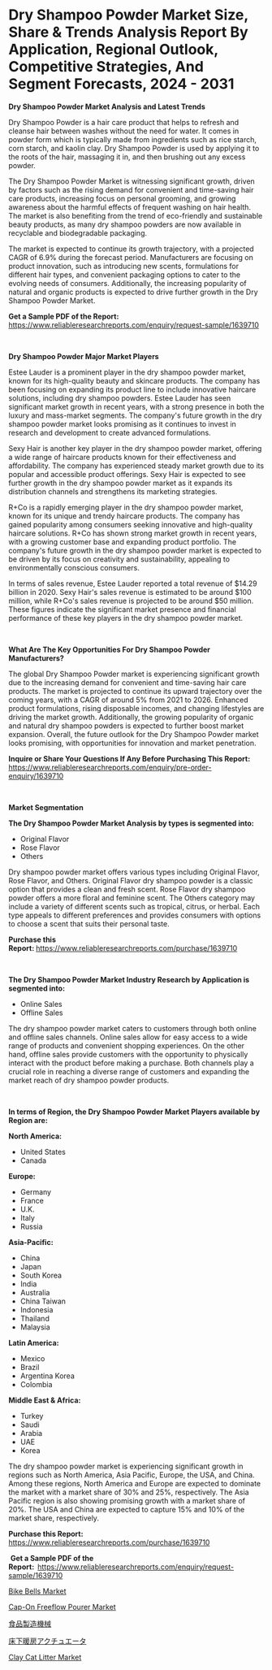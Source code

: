 <p><h1>Dry Shampoo Powder Market Size, Share & Trends Analysis Report By Application, Regional Outlook, Competitive Strategies, And Segment Forecasts, 2024 - 2031</h1></p><p><strong>Dry Shampoo Powder Market Analysis and Latest Trends</strong></p>
<p><p>Dry Shampoo Powder is a hair care product that helps to refresh and cleanse hair between washes without the need for water. It comes in powder form which is typically made from ingredients such as rice starch, corn starch, and kaolin clay. Dry Shampoo Powder is used by applying it to the roots of the hair, massaging it in, and then brushing out any excess powder.</p><p>The Dry Shampoo Powder Market is witnessing significant growth, driven by factors such as the rising demand for convenient and time-saving hair care products, increasing focus on personal grooming, and growing awareness about the harmful effects of frequent washing on hair health. The market is also benefiting from the trend of eco-friendly and sustainable beauty products, as many dry shampoo powders are now available in recyclable and biodegradable packaging.</p><p>The market is expected to continue its growth trajectory, with a projected CAGR of 6.9% during the forecast period. Manufacturers are focusing on product innovation, such as introducing new scents, formulations for different hair types, and convenient packaging options to cater to the evolving needs of consumers. Additionally, the increasing popularity of natural and organic products is expected to drive further growth in the Dry Shampoo Powder Market.</p></p>
<p><strong>Get a Sample PDF of the Report:&nbsp;</strong> <a href="https://www.reliableresearchreports.com/enquiry/request-sample/1639710">https://www.reliableresearchreports.com/enquiry/request-sample/1639710</a></p>
<p>&nbsp;</p>
<p><strong>Dry Shampoo Powder Major Market Players</strong></p>
<p><p>Estee Lauder is a prominent player in the dry shampoo powder market, known for its high-quality beauty and skincare products. The company has been focusing on expanding its product line to include innovative haircare solutions, including dry shampoo powders. Estee Lauder has seen significant market growth in recent years, with a strong presence in both the luxury and mass-market segments. The company's future growth in the dry shampoo powder market looks promising as it continues to invest in research and development to create advanced formulations.</p><p>Sexy Hair is another key player in the dry shampoo powder market, offering a wide range of haircare products known for their effectiveness and affordability. The company has experienced steady market growth due to its popular and accessible product offerings. Sexy Hair is expected to see further growth in the dry shampoo powder market as it expands its distribution channels and strengthens its marketing strategies.</p><p>R+Co is a rapidly emerging player in the dry shampoo powder market, known for its unique and trendy haircare products. The company has gained popularity among consumers seeking innovative and high-quality haircare solutions. R+Co has shown strong market growth in recent years, with a growing customer base and expanding product portfolio. The company's future growth in the dry shampoo powder market is expected to be driven by its focus on creativity and sustainability, appealing to environmentally conscious consumers.</p><p>In terms of sales revenue, Estee Lauder reported a total revenue of $14.29 billion in 2020. Sexy Hair's sales revenue is estimated to be around $100 million, while R+Co's sales revenue is projected to be around $50 million. These figures indicate the significant market presence and financial performance of these key players in the dry shampoo powder market.</p></p>
<p>&nbsp;</p>
<p><strong>What Are The Key Opportunities For Dry Shampoo Powder Manufacturers?</strong></p>
<p><p>The global Dry Shampoo Powder market is experiencing significant growth due to the increasing demand for convenient and time-saving hair care products. The market is projected to continue its upward trajectory over the coming years, with a CAGR of around 5% from 2021 to 2026. Enhanced product formulations, rising disposable incomes, and changing lifestyles are driving the market growth. Additionally, the growing popularity of organic and natural dry shampoo powders is expected to further boost market expansion. Overall, the future outlook for the Dry Shampoo Powder market looks promising, with opportunities for innovation and market penetration.</p></p>
<p><strong>Inquire or Share Your Questions If Any Before Purchasing This Report:</strong> <a href="https://www.reliableresearchreports.com/enquiry/pre-order-enquiry/1639710">https://www.reliableresearchreports.com/enquiry/pre-order-enquiry/1639710</a></p>
<p>&nbsp;</p>
<p><strong>Market Segmentation</strong></p>
<p><strong>The Dry Shampoo Powder Market Analysis by types is segmented into:</strong></p>
<p><ul><li>Original Flavor</li><li>Rose Flavor</li><li>Others</li></ul></p>
<p><p>Dry shampoo powder market offers various types including Original Flavor, Rose Flavor, and Others. Original Flavor dry shampoo powder is a classic option that provides a clean and fresh scent. Rose Flavor dry shampoo powder offers a more floral and feminine scent. The Others category may include a variety of different scents such as tropical, citrus, or herbal. Each type appeals to different preferences and provides consumers with options to choose a scent that suits their personal taste.</p></p>
<p><strong>Purchase this Report:&nbsp;</strong><a href="https://www.reliableresearchreports.com/purchase/1639710">https://www.reliableresearchreports.com/purchase/1639710</a></p>
<p>&nbsp;</p>
<p><strong>The Dry Shampoo Powder Market Industry Research by Application is segmented into:</strong></p>
<p><ul><li>Online Sales</li><li>Offline Sales</li></ul></p>
<p><p>The dry shampoo powder market caters to customers through both online and offline sales channels. Online sales allow for easy access to a wide range of products and convenient shopping experiences. On the other hand, offline sales provide customers with the opportunity to physically interact with the product before making a purchase. Both channels play a crucial role in reaching a diverse range of customers and expanding the market reach of dry shampoo powder products.</p></p>
<p>&nbsp;</p>
<p><strong>In terms of Region, the Dry Shampoo Powder Market Players available by Region are:</strong></p>
<p>
    <p> <strong> North America: </strong>
        <ul>
            <li>United States</li>
            <li>Canada</li>
        </ul>
        </p> 
    <p> <strong> Europe: </strong>
        <ul>
            <li>Germany</li>
            <li>France</li>
            <li>U.K.</li>
            <li>Italy</li>
            <li>Russia</li>
        </ul>
        </p> 
    <p> <strong> Asia-Pacific: </strong>
        <ul>
            <li>China</li>
            <li>Japan</li>
            <li>South Korea</li>
            <li>India</li>
            <li>Australia</li>
            <li>China Taiwan</li>
            <li>Indonesia</li>
            <li>Thailand</li>
            <li>Malaysia</li>
        </ul>
        </p> 
    <p> <strong> Latin America: </strong>
        <ul>
            <li>Mexico</li>
            <li>Brazil</li>
            <li>Argentina Korea</li>
            <li>Colombia</li>
        </ul>
        </p> 
    <p> <strong> Middle East & Africa: </strong>
        <ul>
            <li>Turkey</li>
            <li>Saudi</li>
            <li>Arabia</li>
            <li>UAE</li>
            <li>Korea</li>
        </ul>
    </p>
    </p>
<p><p>The dry shampoo powder market is experiencing significant growth in regions such as North America, Asia Pacific, Europe, the USA, and China. Among these regions, North America and Europe are expected to dominate the market with a market share of 30% and 25%, respectively. The Asia Pacific region is also showing promising growth with a market share of 20%. The USA and China are expected to capture 15% and 10% of the market share, respectively.</p></p>
<p><strong>Purchase this Report: </strong><a href="https://www.reliableresearchreports.com/purchase/1639710">https://www.reliableresearchreports.com/purchase/1639710</a></p>
<p>&nbsp;<strong>Get a Sample PDF of the Report:&nbsp;&nbsp;</strong><a href="https://www.reliableresearchreports.com/enquiry/request-sample/1639710">https://www.reliableresearchreports.com/enquiry/request-sample/1639710</a></p>
<p><strong></strong></p>
<p><p><a href="https://github.com/derrinmiltonellis35gcl/Market-Research-Report-List-1/blob/main/bike-bells-market.md">Bike Bells Market</a></p><p><a href="https://issuu.com/reportprime-2/docs/cap-on-freeflow-pourer-market-size-2030.pptx">Cap-On Freeflow Pourer Market</a></p><p><a href="https://github.com/hwbcz413288296/Market-Research-Report-List-1/blob/main/16927115583.md">食品製造機械</a></p><p><a href="https://medium.com/@santosuigrtley997836/%E5%BA%8A%E4%B8%8B%E6%9A%96%E6%88%BF%E3%82%A2%E3%82%AF%E3%83%81%E3%83%A5%E3%82%A8%E3%83%BC%E3%82%BF%E3%83%BC%E5%B8%82%E5%A0%B4%E3%83%AC%E3%83%9D%E3%83%BC%E3%83%88%E3%81%AF-%E3%81%93%E3%81%AE%E5%B8%82%E5%A0%B4%E3%81%AE%E6%9C%80%E6%96%B0%E3%81%AE%E3%83%88%E3%83%AC%E3%83%B3%E3%83%89%E3%81%A8%E6%88%90%E9%95%B7%E6%A9%9F%E4%BC%9A%E3%82%92%E6%98%8E%E3%82%89%E3%81%8B%E3%81%AB%E3%81%97%E3%81%A6%E3%81%84%E3%81%BE%E3%81%99-9e865f495cf4">床下暖房アクチュエータ</a></p><p><a href="https://github.com/Sherrillcrooksxa8i18ucf2m/Market-Research-Report-List-1/blob/main/clay-cat-litter-market.md">Clay Cat Litter Market</a></p></p>